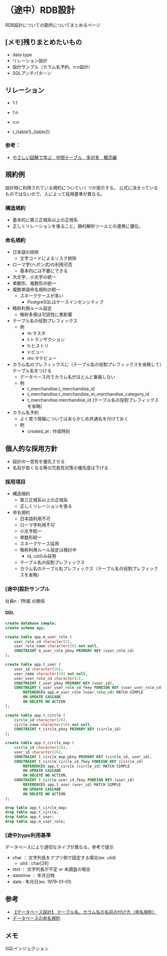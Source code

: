 # （途中）RDB設計
RDB設計についての勘所についてまとめるページ

## [メモ]残りまとめたいもの
- data type
- リレーション設計
- 設計サンプル（カラム名予約、n:n設計）
- SQLアンチパターン

## リレーション
- 1:1
- 1:n
- n:n


- t_{table1}_{table2}

### 参考：
- [やさしい図解で学ぶ　中間テーブル　多対多　概念編](https://qiita.com/ramuneru/items/db43589551dd0c00fef9)

## 規約例
設計時に利用されている規約についていくつか提示する。
公式に決まっているものではないので、人によって採用基準が異なる。

### 構造規約
- 基本的に第三正規系以上の正規系
- 正しくリレーションを張ること。静的解析ツールとの連携に優位。

### 命名規約
- 日本語の排除
    - 文字コードによるリスク排除
- ローマ字(ヘボン式)の利用可否
    - 基本的には不要にできる
- 大文字、小文字の統一
- 単数形、複数形の統一
- 複数単語命名規則の統一
    - スネークケースが多い
        - PostgreSQLはケースインセンシティブ
- 略称利用ルール設定
    - 略称多用は可読性に悪影響
- テーブル名の役割プレフィックス
    - 例
        - m:マスタ
        - t:トランザクション 
        - h:ヒストリ 
        - v:ビュー 
        - mv:マテビュー
- カラム名のプレフィックスに（テーブル名の役割プレフィックスを省略して）テーブル名をつける
    - データベース内でカラム名がほとんど重複しない
    - 例
        - t_merchandise.t_merchandise_id
        - t_merchandise.t_merchandise_m_merchandise_category_id
        - t_merchandise.merchandise_id (テーブル名の役割プレフィックスを省略)
- カラム名予約
    - よく使う情報についてはあらかじめ共通名を付けておく
    - 例
        - created_at : 作成時刻

<!-- examlple -------------------------------------------- -->

## 個人的な採用方針
- 設計の一意性を優先させる
- 名前が長くなる等の冗長性対策の優先度は下げる

### 採用項目
- 構造規約
    - 第三正規系以上の正規系
    - 正しくリレーションを張る
- 命名規約
    - 日本語利用不可
    - ローマ字利用不可
    - 小文字統一
    - 単数形統一
    - スネークケース採用
    - 略称利用ルール設定は検討中
        - id, cdのみ採用
    - テーブル名の役割プレフィックス
    - カラム名のテーブル名プレフィックス（テーブル名の役割プレフィックスを省略）

### [途中]設計サンプル
社員n : 1所属 の関係

#### DDL
```sql
create database sample;
create schema app;

create table app.m_user_role (
	user_role_cd character(2),
	user_role_name character(20) not null,
	CONSTRAINT m_user_role_pkey PRIMARY KEY (user_role_cd)
);

create table app.t_user (
	user_id character(26),
	user_name character(50) not null,
    user_user_role_cd character(2),
	CONSTRAINT t_user_pkey PRIMARY KEY (user_id),
	CONSTRAINT t_user_user_role_cd_fkey FOREIGN KEY (user_user_role_cd)
        REFERENCES app.m_user_role (user_role_cd) MATCH SIMPLE
        ON UPDATE CASCADE
        ON DELETE NO ACTION
);

create table app.t_circle (
	circle_id character(26),
	circle_name character(50) not null,
	CONSTRAINT t_circle_pkey PRIMARY KEY (circle_id)
);

create table app.t_circle_map (
	circle_id character(26),
    user_id character(26),
	CONSTRAINT t_circle_map_pkey PRIMARY KEY (circle_id, user_id),
    CONSTRAINT t_circle_circle_id_fkey FOREIGN KEY (circle_id)
        REFERENCES app.t_circle (circle_id) MATCH SIMPLE
        ON UPDATE CASCADE
        ON DELETE NO ACTION,
    CONSTRAINT t_circle_user_id_fkey FOREIGN KEY (user_id)
        REFERENCES app.t_user (user_id) MATCH SIMPLE
        ON UPDATE CASCADE
        ON DELETE NO ACTION
);

```

```sql
drop table app.t_circle_map;
drop table app.t_circle;
drop table app.t_user;
drop table app.m_user_role;
```

### [途中]type利用基準
データベースにより適切なタイプが異なる。参考で提示

- char ： 文字列長をアプリ側で固定する場合(ex. ulid) 
    - ulid : char[26]
- text ： 文字列長が不定 or 未調査の場合 
- datetime ： 年月日時 
- date : 年月日(ex. 1979-01-01) 

## 参考
- [【データベース設計】 テーブル名、カラム名の名前の付け方（命名規則）](https://www.softel.co.jp/blogs/tech/archives/627)
- [データベースの命名規則](https://avinton.com/academy/database-naming-conventions/)

## メモ
SQLインジェクション

